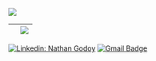 ![](https://komarev.com/ghpvc/?username=nathanmgod&color=006bed)

|<img align="center" src="https://github-readme-stats.vercel.app/api?username=nathanmgod&show_icons=true&include_all_commits=true&theme=buefy&hide_border=true" alt="" /> | <img align="center" src="https://github-readme-stats.vercel.app/api/top-langs/?username=nathanmgod&layout=compact&theme=buefy&hide_border=true" />|
| ------------- | ------------- |

[![Linkedin: Nathan Godoy](https://img.shields.io/badge/-NathanGodoy-blue?style=flat-square&logo=Linkedin&logoColor=white&link=https://www.linkedin.com/in/nathanmgodoy/)](https://www.linkedin.com/in/nathanmgodoy//)
[![Gmail Badge](https://img.shields.io/badge/-nathanmgodoy@gmail.com-006bed?style=flat-square&logo=Gmail&logoColor=white&link=mailto:nathanmgodoy@gmail.com)](mailto:nathanmgodoy@gmail.com)
